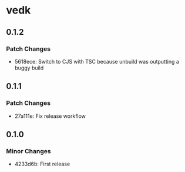 # vedk

## 0.1.2

### Patch Changes

- 5618ece: Switch to CJS with TSC because unbuild was outputting a buggy build

## 0.1.1

### Patch Changes

- 27a111e: Fix release workflow

## 0.1.0

### Minor Changes

- 4233d6b: First release
